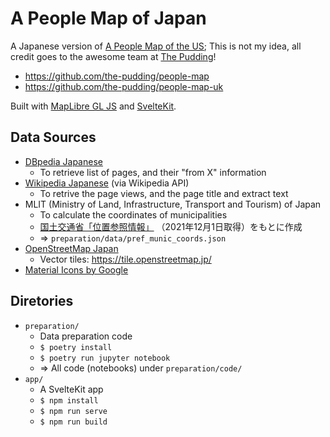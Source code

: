 # A People Map of Japan

A Japanese version of [A People Map of the US](https://pudding.cool/2019/05/people-map/); This is not my idea, all credit goes to the awesome team at [The Pudding](https://pudding.cool/)!

- https://github.com/the-pudding/people-map
- https://github.com/the-pudding/people-map-uk

Built with [MapLibre GL JS](https://maplibre.org/) and [SvelteKit](https://kit.svelte.dev/).

## Data Sources

- [DBpedia Japanese](https://ja.dbpedia.org/)
  - To retrieve list of pages, and their "from X" information
- [Wikipedia Japanese](https://ja.wikipedia.org/) (via Wikipedia API)
  - To retrive the page views, and the page title and extract text
- MLIT (Ministry of Land, Infrastructure, Transport and Tourism) of Japan
  - To calculate the coordinates of municipalities
  - [国土交通省「位置参照情報」](https://nlftp.mlit.go.jp/index.html) （2021年12月1日取得）をもとに作成
  - => `preparation/data/pref_munic_coords.json`
- [OpenStreetMap Japan](https://openstreetmap.jp/)
  - Vector tiles: https://tile.openstreetmap.jp/
- [Material Icons by Google](https://google.github.io/material-design-icons/)

## Diretories

- `preparation/`
  - Data preparation code
  - `$ poetry install`
  - `$ poetry run jupyter notebook`
  - => All code (notebooks) under `preparation/code/`
- `app/`
  - A SvelteKit app
  - `$ npm install`
  - `$ npm run serve`
  - `$ npm run build`